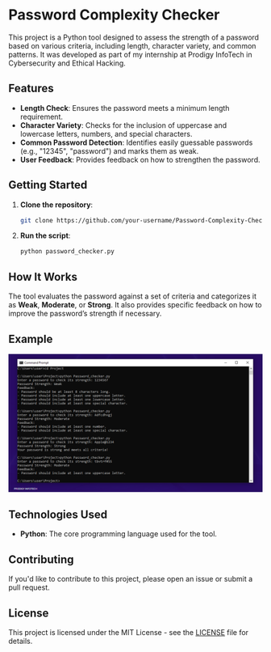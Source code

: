 # Password Complexity Checker

This project is a Python tool designed to assess the strength of a password based on various criteria, including length, character variety, and common patterns. It was developed as part of my internship at Prodigy InfoTech in Cybersecurity and Ethical Hacking.

## Features

- **Length Check**: Ensures the password meets a minimum length requirement.
- **Character Variety**: Checks for the inclusion of uppercase and lowercase letters, numbers, and special characters.
- **Common Password Detection**: Identifies easily guessable passwords (e.g., "12345", "password") and marks them as weak.
- **User Feedback**: Provides feedback on how to strengthen the password.

## Getting Started

1. **Clone the repository**:
    ```bash
    git clone https://github.com/your-username/Password-Complexity-Checker.git
    ```

2. **Run the script**:
    ```bash
    python password_checker.py
    ```

## How It Works

The tool evaluates the password against a set of criteria and categorizes it as **Weak**, **Moderate**, or **Strong**. It also provides specific feedback on how to improve the password’s strength if necessary.

## Example
![Password Complexity Checker Example](result.PNG)



## Technologies Used

- **Python**: The core programming language used for the tool.

## Contributing

If you'd like to contribute to this project, please open an issue or submit a pull request.

## License

This project is licensed under the MIT License - see the [LICENSE](LICENSE) file for details.
